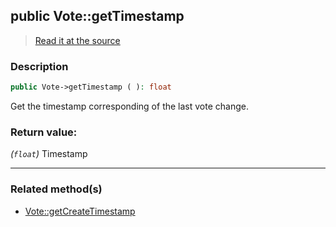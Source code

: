 ## public Vote::getTimestamp

> [Read it at the source](https://github.com/julien-boudry/Condorcet/blob/master/src/Vote.php#L265)

### Description    

```php
public Vote->getTimestamp ( ): float
```

Get the timestamp corresponding of the last vote change.
    

### Return value:   

*(`float`)* Timestamp


---------------------------------------

### Related method(s)      

* [Vote::getCreateTimestamp](/Docs/ApiReferences/Vote%20Class/public%20Vote--getCreateTimestamp.md)    
